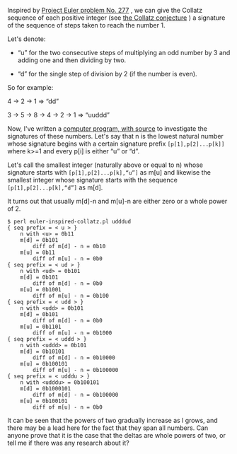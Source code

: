 Inspired by
[Project Euler problem No. 277](https://projecteuler.net/problem=277) , we
can give the Collatz sequence of each positive integer (see
[the Collatz conjecture](http://en.wikipedia.org/wiki/Collatz_conjecture) ) a
signature of the sequence of steps taken to reach the number 1.

Let's denote:

* “u” for the two consecutive steps of multiplying an odd number by 3 and
adding one and then dividing by two.

* “d” for the single step of division by 2 (if the number is even).

So for example:

4 → 2 → 1 ⇒ “dd”

3 → 5 → 8 → 4 → 2 → 1 ⇒ “uuddd”

Now, I've written a [computer program, with source](https://github.com/shlomif/collatz-conjecture/blob/master/3x%2B1/inspired-by-project-euler/euler-inspired-collatz.pl)
to investigate the signatures of these numbers. Let's say that n is the lowest
natural number whose signature begins with a certain signature prefix
`[p[1],p[2]...p[k]]` where k>=1 and every p[i] is either “u” or “d”.

Let's call the smallest integer (naturally above or equal to n) whose
signature starts with `[p[1],p[2]...p[k],“u”]` as m[u] and likewise the
smallest
integer whose signature starts with the sequence `[p[1],p[2]...p[k],“d”]`
as m[d].

It turns out that usually m[d]-n and m[u]-n are either zero or a whole power
of 2.

```
$ perl euler-inspired-collatz.pl udddud
{ seq prefix = < u > }
    n with <u> = 0b11
    m[d] = 0b101
        diff of m[d] - n = 0b10
    m[u] = 0b11
        diff of m[u] - n = 0b0
{ seq prefix = < ud > }
    n with <ud> = 0b101
    m[d] = 0b101
        diff of m[d] - n = 0b0
    m[u] = 0b1001
        diff of m[u] - n = 0b100
{ seq prefix = < udd > }
    n with <udd> = 0b101
    m[d] = 0b101
        diff of m[d] - n = 0b0
    m[u] = 0b1101
        diff of m[u] - n = 0b1000
{ seq prefix = < uddd > }
    n with <uddd> = 0b101
    m[d] = 0b10101
        diff of m[d] - n = 0b10000
    m[u] = 0b100101
        diff of m[u] - n = 0b100000
{ seq prefix = < udddu > }
    n with <udddu> = 0b100101
    m[d] = 0b1000101
        diff of m[d] - n = 0b100000
    m[u] = 0b100101
        diff of m[u] - n = 0b0
```

It can be seen that the powers of two gradually increase as l grows, and there
may be a lead here for the fact that they span all numbers. Can anyone prove
that it is the case that the deltas are whole powers of two, or tell me if
there was any research about it?
